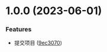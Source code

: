 # 1.0.0 (2023-06-01)


### Features

* 提交项目 ([9ec3070](https://github.com/lzjyzq2/miniprogram-dayjs-copy/commit/9ec3070522bfc4becb11348ce130812300058b7f))
